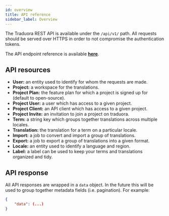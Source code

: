 ```yaml
---
id: overview
title: API reference
sidebar_label: Overview
---
```


The Traduora REST API is available under the `/api/v1/` path. All requests should be served over HTTPS in order to not compromise the authentication tokens.

The API endpoint reference is available **[here](/docs/api/v1/swagger)**.

## API resources

- **User:** an entity used to identify for whom the requests are made.
- **Project:** a workspace for the translations.
- **Project Plan:** the feature plan for which a project is signed up for (default to open-source).
- **Project User:** a user which has access to a given project.
- **Project Client:** an API client which has access to a given project.
- **Project Invite:** an invitation to join a project on traduora.
- **Term:** a string key which groups together translations across multiple locales.
- **Translation:** the translation for a term on a particular locale.
- **Import:** a job to convert and import a group of translations.
- **Export:** a job to export a group of translations into a given format.
- **Locale:** an entity used to identify a language and region.
- **Label:** a label can be used to keep your terms and translations organized and tidy.

## API response

All API responses are wrapped in a `data` object. In the future this will be used to group together metadata fields (i.e. pagination). For example:

```json
{
    "data": (...)
}
```
